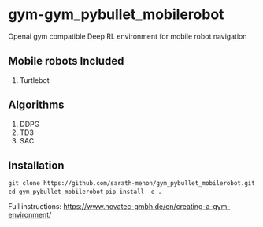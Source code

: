 # gym-gym_pybullet_mobilerobot

Openai gym compatible Deep RL environment for mobile robot navigation

## Mobile robots Included

  1. Turtlebot

## Algorithms

  1. DDPG
  2. TD3
  3. SAC
  
 ## Installation
 
 `git clone https://github.com/sarath-menon/gym_pybullet_mobilerobot.git`
 `cd gym_pybullet_mobilerobot`
 `pip install -e .`
 
 

Full instructions: https://www.novatec-gmbh.de/en/creating-a-gym-environment/
